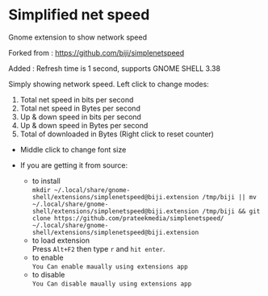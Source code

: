 # Simplified net speed 
Gnome extension to show network speed

Forked from : https://github.com/biji/simplenetspeed

Added : Refresh time is 1 second, supports GNOME SHELL 3.38

Simply showing network speed. Left click to change modes:

1. Total net speed in bits per second
1. Total net speed in Bytes per second
1. Up & down speed in bits per second
1. Up & down speed in Bytes per second
1. Total of downloaded in Bytes (Right click to reset counter)

* Middle click to change font size

* If you are getting it from source:
    - to install  
    ```mkdir ~/.local/share/gnome-shell/extensions/simplenetspeed@biji.extension /tmp/biji || mv ~/.local/share/gnome-shell/extensions/simplenetspeed@biji.extension /tmp/biji && git clone https://github.com/prateekmedia/simplenetspeed/ ~/.local/share/gnome-shell/extensions/simplenetspeed@biji.extension```
    - to load extension  
       Press ```Alt+F2``` then type ```r``` and ```hit enter```.
    - to enable  
    ```You Can enable maually using extensions app```
    - to disable  
    ```You Can disable maually using extensions app```
